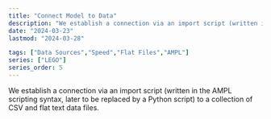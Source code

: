 ```yaml
---
title: "Connect Model to Data"
description: "We establish a connection via an import script (written in the AMPL scripting syntax and later to be replaced with a Python script) to a collection of CSV and flat text data files."
date: "2024-03-23"
lastmod: "2024-03-28"

tags: ["Data Sources","Speed","Flat Files","AMPL"]
series: ["LEGO"]
series_order: 5
---
```


We establish a connection via an import script (written in the AMPL scripting syntax, later to be replaced by a Python script) to a collection of CSV and flat text data files.